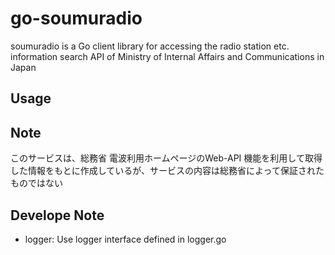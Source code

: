 # go-soumuradio

soumuradio is a Go client library for accessing the radio station etc.
information search API of Ministry of Internal Affairs and Communications in
Japan

## Usage

## Note

このサービスは、総務省 電波利用ホームページのWeb-API 機能を利用して取得した情報をもとに作成しているが、サービスの内容は総務省によって保証されたものではない

## Develope Note

- logger: Use logger interface defined in logger.go
